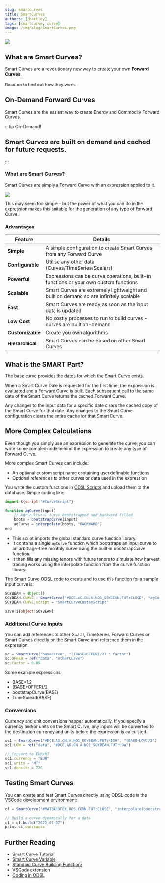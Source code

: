 ```yaml
---
slug: smartcurves
title: SmartCurves
authors: [chartley]
tags: [smartcurve, curve]
image: /img/blog/SmartCurves.png
---
```


<div className="row">
  <div className="column">
    <img src="/img/blog/SmartCurvesBlog.png"/>
  </div>
  <div className="column">
  <h2>What are Smart Curves?</h2>  
    Smart Curves are a revolutionary new way to create your own <b>Forward Curves</b>.
    <br /><br />Read on to find out how they work.
  </div>
</div>

<!--truncate-->

## On-Demand Forward Curves
Smart Curves are the easiest way to create Energy and Commodity Forward Curves.

:::tip On-Demand!
## Smart Curves are built on demand and cached for future requests.
:::

### What are Smart Curves?
Smart Curves are simply a Forward Curve with an expression applied to it.

![](/img/blog/BasePlusExpression.png)

This may seem too simple - but the power of what you can do in the expression makes this suitable for the generation of any type of Forward Curve.

### Advantages

|Feature|Details|
|-|-|
|**Simple**|A simple configuration to create Smart Curves from any Forward Curve|
|**Configurable**|Utilise any other data (Curves/TimeSeries/Scalars)|
|**Powerful**|Expressions can be curve operations, built-in functions or your own custom functions|
|**Scalable**|Smart Curves are extremely lightweight and built on demand so are infinitely scalable|
|**Fast**|Smart Curves are ready as soon as the input data is updated|
|**Low Cost**|No costly processes to run to build curves - curves are built on-demand|
|**Customizable**|Create you own algorithms|
|**Hierarchical**|Smart Curves can be based on other Smart Curves|

## What is the SMART Part?
The base curve provides the dates for which the Smart Curve exists. 

When a Smart Curve Date is requested for the first time, the expression is evaluated and a Forward Curve is built.
Each subsequent call to the same date of the Smart Curve returns the cached Forward Curve.

Any changes to the input data for a specific date clears the cached copy of the Smart Curve for that date.
Any changes to the Smart Curve configuration clears the entire cache for that Smart Curve. 

## More Complex Calculations
Even though you simply use an expression to generate the curve, you can write some complex code behind the expression to create any type of Forward Curve.

More complex Smart Curves can include:

* An optional custom script name containing user definable functions
* Optional references to other curves or data used in the expression

You write the custom functions in [ODSL Scripts](/docs/odsl) and upload them to the database.
Simple coding like:

```js
import ${script:"#CurveScript"}

function agCurve(input)
    // Agricultural curve bootstrapped and backward filled
    boots = bootstrapCurve(input)
    agCurve = interpolate(boots, "BACKWARD")
end
```

* This script imports the global standard curve function library.
* It contains a single ```agCurve``` function which bootstraps an input curve to an arbitrage-free monthly curve using the built-in bootstrapCurve function.
* It then fills any missing tenors with future tenors to simulate how harvest trading works using the interpolate function from the curve function library.

The Smart Curve ODSL code to create and to use this function for a sample input curve is:

```js
SOYBEAN = Object()
SOYBEAN.CURVE = SmartCurve("#DCE.AG.CN.A.NO1_SOYBEAN.FUT:CLOSE", "agCurve(BASE)")
SOYBEAN.CURVE.script = "SmartCurveCustomScript"

save ${object:SOYBEAN}
```

### Additional Curve Inputs
You can add references to other Scalar, TimeSeries, Forward Curves or Smart Curves directly on the Smart Curve and reference them in the expression.

```js
sc = SmartCurve("baseCurve", "((BASE+OFFER)/2) * factor")
sc.OFFER = ref("data", "otherCurve")
sc.factor = 0.85
```

Some example expressions

* BASE*1.2
* (BASE+OFFER)/2
* bootstrapCurve(BASE)
* TimeSpread(BASE)

### Conversions
Currency and unit conversions happen automatically.
If you specify a currency and/or units on the Smart Curve, any inputs will be converted to the destination currency and units before the expression is calculated.

```js
sc1 = SmartCurve("#DCE.AG.CN.A.NO1_SOYBEAN.FUT:HIGH", "(BASE+LOW)/2")
sc1.LOW = ref("data", "#DCE.AG.CN.A.NO1_SOYBEAN.FUT:LOW")

// Convert to EUR/MT
sc1.currency = "EUR"
sc1.units = "MT"
sc1.density = 720
```

## Testing Smart Curves
You can create and test Smart Curves directly using ODSL code in the [VSCode development environment](/docs/user/vscode):

```js
cf = SmartCurve("#MATBAROFEX.ROS.CORN.FUT:CLOSE", "interpolate(bootstrapCurve(BASE),'BACKWARD')")

// Build a curve dynamically for a date
c1 = cf.build("2022-01-07")
print c1.contracts
```

## Further Reading
* [Smart Curve Tutorial](/docs/tutorials/smart-curves)
* [Smart Curve Variable](/docs/odsl/variable/smartcurve)
* [Standard Curve Building Functions](/docs/public/scripts/curve-building)
* [VSCode extension](/docs/user/vscode)
* [Coding in ODSL](/docs/odsl)